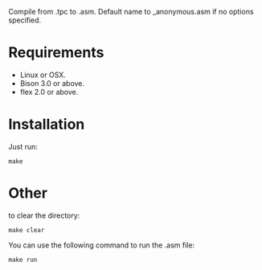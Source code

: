 Compile from .tpc to .asm. Default name to _anonymous.asm if no options specified.

# Requirements

- Linux or OSX.
- Bison 3.0 or above.
- flex 2.0 or above.

# Installation

Just run:

    make
    
# Other

to clear the directory:

    make clear

You can use the following command to run the .asm file:

    make run
